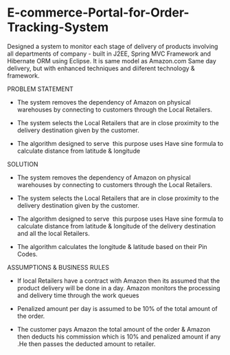 # E-commerce-Portal-for-Order-Tracking-System
Designed a system to monitor each stage of delivery of products involving all departments of company - built in J2EE, Spring MVC Framework and Hibernate ORM using Eclipse. It is same model as Amazon.com Same day delivery, but with enhanced techniques and diiferent technology & framework. 


PROBLEM STATEMENT


- The system removes the dependency of Amazon on physical warehouses by connecting to customers through the Local Retailers.

- The system selects the Local Retailers that are in close proximity to the delivery destination given by the customer.

- The algorithm designed to serve  this purpose uses Have sine formula to calculate distance from latitude & longitude 

SOLUTION


- The system removes the dependency of Amazon on physical warehouses by connecting to customers through the Local Retailers.

- The system selects the Local Retailers that are in close proximity to the delivery destination given by the customer.

- The algorithm designed to serve  this purpose uses Have sine formula to calculate distance from latitude & longitude of the delivery destination and all the local Retailers. 

- The algorithm calculates the longitude & latitude based on their Pin Codes.

ASSUMPTIONS & BUSINESS RULES


- If local Retailers have a contract with Amazon then its assumed that the product delivery will be done in a day. Amazon monitors the processing and delivery time through the work queues

- Penalized amount per day is assumed to be  10% of the total amount of the order.

- The customer pays Amazon the total amount of the order & Amazon then deducts his commission which is 10%  and penalized amount if any .He then passes the deducted amount to retailer.

